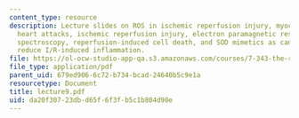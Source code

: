```yaml
---
content_type: resource
description: Lecture slides on ROS in ischemic reperfusion injury, myocardial infarctions,
  heart attacks, ischemic reperfusion injury, electron paramagnetic resonance (EPR)
  spectroscopy, reperfusion-induced cell death, and SOD mimetics as candidates to
  reduce I/R-induced inflammation.
file: https://ol-ocw-studio-app-qa.s3.amazonaws.com/courses/7-343-the-radical-consequences-of-respiration-reactive-oxygen-species-in-aging-and-disease-fall-2007/da20f30723dbd65f6f3fb5c1b804d90e_lecture9.pdf
file_type: application/pdf
parent_uid: 679ed906-6c72-b734-bcad-24640b5c9e1a
resourcetype: Document
title: lecture9.pdf
uid: da20f307-23db-d65f-6f3f-b5c1b804d90e
---
```

